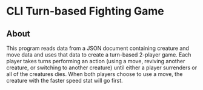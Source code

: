 # CLI Turn-based Fighting Game # 

## About ##
This program reads data from a JSON document containing creature and move data and uses that data to create a turn-based 2-player game. Each player takes turns performing an action (using a move, reviving another creature, or switching to another creature) until either a player surrenders or all of the creatures dies. When both players choose to use a move, the creature with the faster speed stat will go first.
